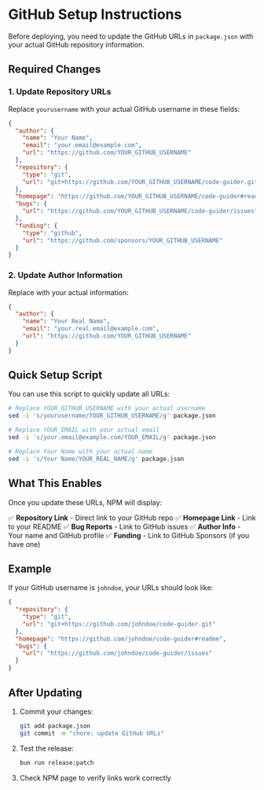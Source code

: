 # GitHub Setup Instructions

Before deploying, you need to update the GitHub URLs in `package.json` with your actual GitHub repository information.

## Required Changes

### 1. Update Repository URLs

Replace `yourusername` with your actual GitHub username in these fields:

```json
{
  "author": {
    "name": "Your Name",
    "email": "your.email@example.com",
    "url": "https://github.com/YOUR_GITHUB_USERNAME"
  },
  "repository": {
    "type": "git",
    "url": "git+https://github.com/YOUR_GITHUB_USERNAME/code-guider.git"
  },
  "homepage": "https://github.com/YOUR_GITHUB_USERNAME/code-guider#readme",
  "bugs": {
    "url": "https://github.com/YOUR_GITHUB_USERNAME/code-guider/issues"
  },
  "funding": {
    "type": "github",
    "url": "https://github.com/sponsors/YOUR_GITHUB_USERNAME"
  }
}
```

### 2. Update Author Information

Replace with your actual information:

```json
{
  "author": {
    "name": "Your Real Name",
    "email": "your.real.email@example.com",
    "url": "https://github.com/YOUR_GITHUB_USERNAME"
  }
}
```

## Quick Setup Script

You can use this script to quickly update all URLs:

```bash
# Replace YOUR_GITHUB_USERNAME with your actual username
sed -i 's/yourusername/YOUR_GITHUB_USERNAME/g' package.json

# Replace YOUR_EMAIL with your actual email
sed -i 's/your.email@example.com/YOUR_EMAIL/g' package.json

# Replace Your Name with your actual name
sed -i 's/Your Name/YOUR_REAL_NAME/g' package.json
```

## What This Enables

Once you update these URLs, NPM will display:

✅ **Repository Link** - Direct link to your GitHub repo
✅ **Homepage Link** - Link to your README
✅ **Bug Reports** - Link to GitHub issues
✅ **Author Info** - Your name and GitHub profile
✅ **Funding** - Link to GitHub Sponsors (if you have one)

## Example

If your GitHub username is `johndoe`, your URLs should look like:

```json
{
  "repository": {
    "type": "git",
    "url": "git+https://github.com/johndoe/code-guider.git"
  },
  "homepage": "https://github.com/johndoe/code-guider#readme",
  "bugs": {
    "url": "https://github.com/johndoe/code-guider/issues"
  }
}
```

## After Updating

1. Commit your changes:

   ```bash
   git add package.json
   git commit -m "chore: update GitHub URLs"
   ```

2. Test the release:

   ```bash
   bun run release:patch
   ```

3. Check NPM page to verify links work correctly
